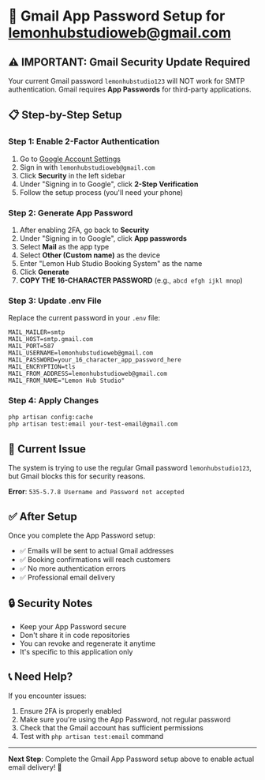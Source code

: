 # 🔐 Gmail App Password Setup for lemonhubstudioweb@gmail.com

## ⚠️ IMPORTANT: Gmail Security Update Required

Your current Gmail password `lemonhubstudio123` will NOT work for SMTP authentication. Gmail requires **App Passwords** for third-party applications.

## 📋 Step-by-Step Setup

### Step 1: Enable 2-Factor Authentication
1. Go to [Google Account Settings](https://myaccount.google.com/)
2. Sign in with `lemonhubstudioweb@gmail.com`
3. Click **Security** in the left sidebar
4. Under "Signing in to Google", click **2-Step Verification**
5. Follow the setup process (you'll need your phone)

### Step 2: Generate App Password
1. After enabling 2FA, go back to **Security**
2. Under "Signing in to Google", click **App passwords**
3. Select **Mail** as the app type
4. Select **Other (Custom name)** as the device
5. Enter "Lemon Hub Studio Booking System" as the name
6. Click **Generate**
7. **COPY THE 16-CHARACTER PASSWORD** (e.g., `abcd efgh ijkl mnop`)

### Step 3: Update .env File
Replace the current password in your `.env` file:

```env
MAIL_MAILER=smtp
MAIL_HOST=smtp.gmail.com
MAIL_PORT=587
MAIL_USERNAME=lemonhubstudioweb@gmail.com
MAIL_PASSWORD=your_16_character_app_password_here
MAIL_ENCRYPTION=tls
MAIL_FROM_ADDRESS=lemonhubstudioweb@gmail.com
MAIL_FROM_NAME="Lemon Hub Studio"
```

### Step 4: Apply Changes
```bash
php artisan config:cache
php artisan test:email your-test-email@gmail.com
```

## 🚨 Current Issue
The system is trying to use the regular Gmail password `lemonhubstudio123`, but Gmail blocks this for security reasons.

**Error**: `535-5.7.8 Username and Password not accepted`

## ✅ After Setup
Once you complete the App Password setup:
- ✅ Emails will be sent to actual Gmail addresses
- ✅ Booking confirmations will reach customers
- ✅ No more authentication errors
- ✅ Professional email delivery

## 🔒 Security Notes
- Keep your App Password secure
- Don't share it in code repositories
- You can revoke and regenerate it anytime
- It's specific to this application only

## 📞 Need Help?
If you encounter issues:
1. Ensure 2FA is properly enabled
2. Make sure you're using the App Password, not regular password
3. Check that the Gmail account has sufficient permissions
4. Test with `php artisan test:email` command

---

**Next Step**: Complete the Gmail App Password setup above to enable actual email delivery! 📧